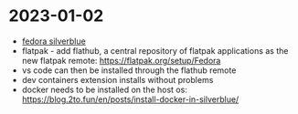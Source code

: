 # 2023-01-02

* [fedora silverblue](https://docs.fedoraproject.org/en-US/fedora-silverblue/getting-started/)
* flatpak - add flathub, a central repository of flatpak applications as the new flatpak remote: https://flatpak.org/setup/Fedora
* vs code can then be installed through the flathub remote
* dev containers extension installs without problems
* docker needs to be installed on the host os: https://blog.2to.fun/en/posts/install-docker-in-silverblue/
